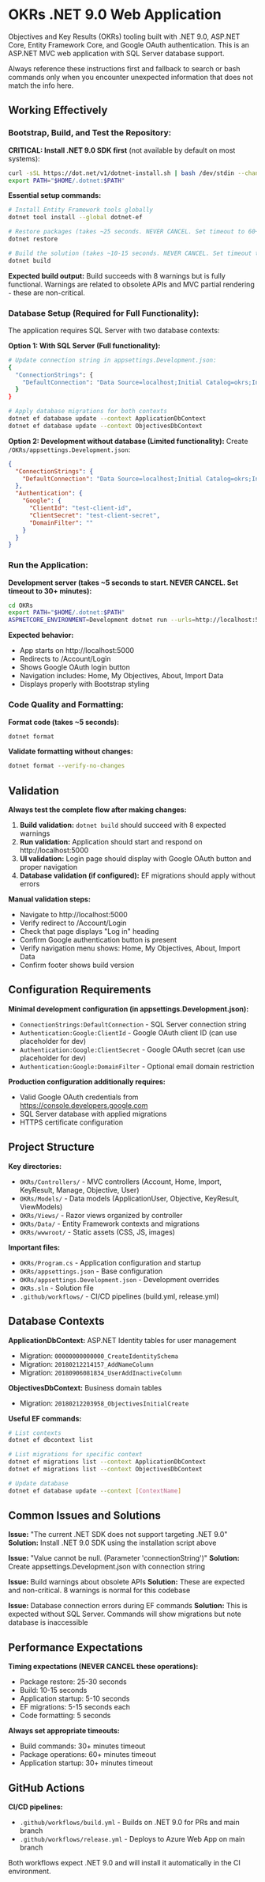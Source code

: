 # OKRs .NET 9.0 Web Application

Objectives and Key Results (OKRs) tooling built with .NET 9.0, ASP.NET Core, Entity Framework Core, and Google OAuth authentication. This is an ASP.NET MVC web application with SQL Server database support.

Always reference these instructions first and fallback to search or bash commands only when you encounter unexpected information that does not match the info here.

## Working Effectively

### Bootstrap, Build, and Test the Repository:

**CRITICAL: Install .NET 9.0 SDK first** (not available by default on most systems):
```bash
curl -sSL https://dot.net/v1/dotnet-install.sh | bash /dev/stdin --channel 9.0
export PATH="$HOME/.dotnet:$PATH"
```

**Essential setup commands:**
```bash
# Install Entity Framework tools globally
dotnet tool install --global dotnet-ef

# Restore packages (takes ~25 seconds. NEVER CANCEL. Set timeout to 60+ minutes)
dotnet restore

# Build the solution (takes ~10-15 seconds. NEVER CANCEL. Set timeout to 30+ minutes)
dotnet build
```

**Expected build output:** Build succeeds with 8 warnings but is fully functional. Warnings are related to obsolete APIs and MVC partial rendering - these are non-critical.

### Database Setup (Required for Full Functionality):

The application requires SQL Server with two database contexts:

**Option 1: With SQL Server (Full functionality):**
```bash
# Update connection string in appsettings.Development.json:
{
  "ConnectionStrings": {
    "DefaultConnection": "Data Source=localhost;Initial Catalog=okrs;Integrated Security=True;TrustServerCertificate=True;"
  }
}

# Apply database migrations for both contexts
dotnet ef database update --context ApplicationDbContext
dotnet ef database update --context ObjectivesDbContext
```

**Option 2: Development without database (Limited functionality):**
Create `/OKRs/appsettings.Development.json`:
```json
{
  "ConnectionStrings": {
    "DefaultConnection": "Data Source=localhost;Initial Catalog=okrs;Integrated Security=True;TrustServerCertificate=True;"
  },
  "Authentication": {
    "Google": {
      "ClientId": "test-client-id",
      "ClientSecret": "test-client-secret",
      "DomainFilter": ""
    }
  }
}
```

### Run the Application:

**Development server (takes ~5 seconds to start. NEVER CANCEL. Set timeout to 30+ minutes):**
```bash
cd OKRs
export PATH="$HOME/.dotnet:$PATH"
ASPNETCORE_ENVIRONMENT=Development dotnet run --urls=http://localhost:5000
```

**Expected behavior:** 
- App starts on http://localhost:5000
- Redirects to /Account/Login 
- Shows Google OAuth login button
- Navigation includes: Home, My Objectives, About, Import Data
- Displays properly with Bootstrap styling

### Code Quality and Formatting:

**Format code (takes ~5 seconds):**
```bash
dotnet format
```

**Validate formatting without changes:**
```bash
dotnet format --verify-no-changes
```

## Validation

**Always test the complete flow after making changes:**

1. **Build validation:** `dotnet build` should succeed with 8 expected warnings
2. **Run validation:** Application should start and respond on http://localhost:5000
3. **UI validation:** Login page should display with Google OAuth button and proper navigation
4. **Database validation (if configured):** EF migrations should apply without errors

**Manual validation steps:**
- Navigate to http://localhost:5000
- Verify redirect to /Account/Login
- Check that page displays "Log in" heading
- Confirm Google authentication button is present
- Verify navigation menu shows: Home, My Objectives, About, Import Data
- Confirm footer shows build version

## Configuration Requirements

**Minimal development configuration (in appsettings.Development.json):**
- `ConnectionStrings:DefaultConnection` - SQL Server connection string
- `Authentication:Google:ClientId` - Google OAuth client ID (can use placeholder for dev)
- `Authentication:Google:ClientSecret` - Google OAuth secret (can use placeholder for dev)
- `Authentication:Google:DomainFilter` - Optional email domain restriction

**Production configuration additionally requires:**
- Valid Google OAuth credentials from https://console.developers.google.com
- SQL Server database with applied migrations
- HTTPS certificate configuration

## Project Structure

**Key directories:**
- `OKRs/Controllers/` - MVC controllers (Account, Home, Import, KeyResult, Manage, Objective, User)
- `OKRs/Models/` - Data models (ApplicationUser, Objective, KeyResult, ViewModels)
- `OKRs/Views/` - Razor views organized by controller
- `OKRs/Data/` - Entity Framework contexts and migrations
- `OKRs/wwwroot/` - Static assets (CSS, JS, images)

**Important files:**
- `OKRs/Program.cs` - Application configuration and startup
- `OKRs/appsettings.json` - Base configuration
- `OKRs/appsettings.Development.json` - Development overrides
- `OKRs.sln` - Solution file
- `.github/workflows/` - CI/CD pipelines (build.yml, release.yml)

## Database Contexts

**ApplicationDbContext:** ASP.NET Identity tables for user management
- Migration: `00000000000000_CreateIdentitySchema`
- Migration: `20180212214157_AddNameColumn` 
- Migration: `20180906081834_UserAddInactiveColumn`

**ObjectivesDbContext:** Business domain tables
- Migration: `20180212203958_ObjectivesInitialCreate`

**Useful EF commands:**
```bash
# List contexts
dotnet ef dbcontext list

# List migrations for specific context
dotnet ef migrations list --context ApplicationDbContext
dotnet ef migrations list --context ObjectivesDbContext

# Update database
dotnet ef database update --context [ContextName]
```

## Common Issues and Solutions

**Issue:** "The current .NET SDK does not support targeting .NET 9.0"
**Solution:** Install .NET 9.0 SDK using the installation script above

**Issue:** "Value cannot be null. (Parameter 'connectionString')"
**Solution:** Create appsettings.Development.json with connection string

**Issue:** Build warnings about obsolete APIs
**Solution:** These are expected and non-critical. 8 warnings is normal for this codebase

**Issue:** Database connection errors during EF commands
**Solution:** This is expected without SQL Server. Commands will show migrations but note database is inaccessible

## Performance Expectations

**Timing expectations (NEVER CANCEL these operations):**
- Package restore: 25-30 seconds
- Build: 10-15 seconds  
- Application startup: 5-10 seconds
- EF migrations: 5-15 seconds each
- Code formatting: 5 seconds

**Always set appropriate timeouts:**
- Build commands: 30+ minutes timeout
- Package operations: 60+ minutes timeout
- Application startup: 30+ minutes timeout

## GitHub Actions

**CI/CD pipelines:**
- `.github/workflows/build.yml` - Builds on .NET 9.0 for PRs and main branch
- `.github/workflows/release.yml` - Deploys to Azure Web App on main branch

Both workflows expect .NET 9.0 and will install it automatically in the CI environment.